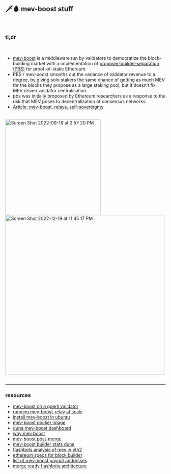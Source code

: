 ## 🗡🩸 mev-boost stuff

<br>

### tl,dr 

<br>

* [mev-boost](https://github.com/flashbots/mev-boost#installing) is a middleware run by validators to democratize the block-building market with a implementation of [proposer-builder-separation (PBS)](https://ethresear.ch/t/proposer-block-builder-separation-friendly-fee-market-designs/9725) for proof-of-stake Ethereum. 
* PBS / mev-boost smooths out the variance of validator revenue to a degree, by giving solo stakers the same chance of getting as much MEV for the blocks they propose as a large staking pool, but it doesn’t fix MEV driven validator centralisation.
* pbs was initially proposed by Ethereum researchers as a response to the risk that MEV poses to decentralization of consensus networks. 
* [Article: mev-boost, relays, self-sovereignty](https://mirror.xyz/mevwaifu.eth/Xo_5rIpRQpFOC__kYfjLJVOFwlSZH2n8tUnHoXo6VyI)


<br>



<img width="300" alt="Screen Shot 2022-09-18 at 2 57 20 PM" src="https://user-images.githubusercontent.com/1130416/190929561-afe6918f-6f34-459e-9d2b-06902918d4d0.png">





<br>

<img width="500" alt="Screen Shot 2022-12-19 at 11 45 17 PM" src="https://user-images.githubusercontent.com/1130416/208611598-ed51d4e6-b51d-44c4-9d72-cf061aea3690.png">

<br>



<br>

---

### resources



* [mev-boost on a goerli validator](https://mirror.xyz/steinkirch.eth/Xo_5rIpRQpFOC__kYfjLJVOFwlSZH2n8tUnHoXo6VyI)
* [running mev-boost-relay at scale](https://www.notion.so/Running-mev-boost-relay-at-scale-4040ccd5186c425d9a860cbb29bbfe09)
* [install mev-boost in ubuntu](https://github.com/metanull-operator/eth2-ubuntu/blob/master/v2/mev-boost.md)
* [mev-boost docker image](https://hub.docker.com/r/flashbots/mev-boost)
* [dune mev-boost dashboard](https://dune.com/ChainsightAnalytics/mev-after-ethereum-merge)
* [why mev boost](https://writings.flashbots.net/writings/why-run-mevboost/)
* [mev-boost post-merge](https://ethresear.ch/t/mev-boost-merge-ready-flashbots-architecture/11177)
* [mev-boost builder stats dune](https://dune.com/ChainsightAnalytics/mev-after-ethereum-merge)
* [flashbots analysis of mev in eth2](https://github.com/flashbots/eth2-research/blob/main/notebooks/mev-in-eth2/eth2-mev-calc.ipynb)
* [ethereum specs for block builder](https://github.com/ethereum/builder-specs)
* [list of mev-boost payout addresses](https://gist.github.com/metachris/a4d10ff59cad5ffe3cf0f2c6e91fc0bc)
* [merge ready flashbots architecture](https://hackmd.io/@manifold/S1jRmGIPF)


